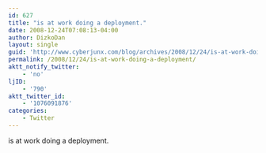 ```yaml
---
id: 627
title: "is at work doing a deployment."
date: 2008-12-24T07:08:13-04:00
author: DizkoDan
layout: single
guid: 'http://www.cyberjunx.com/blog/archives/2008/12/24/is-at-work-doing-a-deployment/'
permalink: /2008/12/24/is-at-work-doing-a-deployment/
aktt_notify_twitter:
    - 'no'
ljID:
    - '790'
aktt_twitter_id:
    - '1076091876'
categories:
    - Twitter
---
```


is at work doing a deployment.
